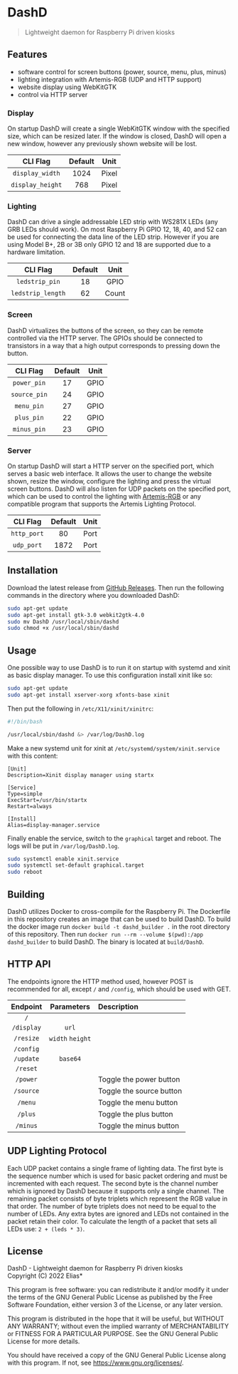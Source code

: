 # DashD
> Lightweight daemon for Raspberry Pi driven kiosks

## Features
  - software control for screen buttons (power, source, menu, plus, minus)
  - lighting integration with Artemis-RGB (UDP and HTTP support)
  - website display using WebKitGTK
  - control via HTTP server

### Display
On startup DashD will create a single WebKitGTK window with the specified size, which can be resized later. If the window is closed, DashD will open a new window, however any previously shown website will be lost.

|     CLI Flag     | Default | Unit  |
| :--------------: | :-----: | :---: |
| `display_width`  |  1024   | Pixel |
| `display_height` |   768   | Pixel |

### Lighting
DashD can drive a single addressable LED strip with WS281X LEDs (any GRB LEDs should work). On most Raspberry Pi GPIO 12, 18, 40, and 52 can be used for connecting the data line of the LED strip. However if you are using Model B+, 2B or 3B only GPIO 12 and 18 are supported due to a hardware limitation.

|     CLI Flag      | Default | Unit  |
| :---------------: | :-----: | :---: |
|  `ledstrip_pin`   |   18    | GPIO  |
| `ledstrip_length` |   62    | Count |

### Screen
DashD virtualizes the buttons of the screen, so they can be remote controlled via the HTTP server. The GPIOs should be connected to transistors in a way that a high output corresponds to pressing down the button.

|   CLI Flag   | Default | Unit  |
| :----------: | :-----: | :---: |
| `power_pin`  |   17    | GPIO  |
| `source_pin` |   24    | GPIO  |
|  `menu_pin`  |   27    | GPIO  |
|  `plus_pin`  |   22    | GPIO  |
| `minus_pin`  |   23    | GPIO  |

### Server
On startup DashD will start a HTTP server on the specified port, which serves a basic web interface. It allows the user to change the website shown, resize the window, configure the lighting and press the virtual screen buttons. DashD will also listen for UDP packets on the specified port, which can be used to control the lighting with [Artemis-RGB](https://github.com/Artemis-RGB/Artemis) or any compatible program that supports the Artemis Lighting Protocol.

|  CLI Flag   | Default | Unit  |
| :---------: | :-----: | :---: |
| `http_port` |   80    | Port  |
| `udp_port`  |  1872   | Port  |


## Installation
Download the latest release from [GitHub Releases](https://github.com/EliasStar/DashD/releases/latest). Then run the following commands in the directory where you downloaded DashD:
``` sh
sudo apt-get update
sudo apt-get install gtk-3.0 webkit2gtk-4.0
sudo mv DashD /usr/local/sbin/dashd
sudo chmod +x /usr/local/sbin/dashd
```


## Usage
One possible way to use DashD is to run it on startup with systemd and xinit as basic display manager. To use this configuration install xinit like so:
``` sh
sudo apt-get update
sudo apt-get install xserver-xorg xfonts-base xinit
```

Then put the following in `/etc/X11/xinit/xinitrc`:
``` sh
#!/bin/bash

/usr/local/sbin/dashd &> /var/log/DashD.log
```

Make a new systemd unit for xinit at `/etc/systemd/system/xinit.service` with this content:
``` systemd-unit
[Unit]
Description=Xinit display manager using startx

[Service]
Type=simple
ExecStart=/usr/bin/startx
Restart=always

[Install]
Alias=display-manager.service
```

Finally enable the service, switch to the `graphical` target and reboot. The logs will be put in `/var/log/DashD.log`.
``` sh
sudo systemctl enable xinit.service
sudo systemctl set-default graphical.target
sudo reboot
```

## Building
DashD utilizes Docker to cross-compile for the Raspberry Pi. The Dockerfile in this repository creates an image that can be used to build DashD.
To build the docker image run `docker build -t dashd_builder .` in the root directory of this repository. Then run `docker run --rm --volume $(pwd):/app dashd_builder` to build DashD. The binary is located at `build/DashD`.


## HTTP API
The endpoints ignore the HTTP method used, however POST is recommended for all, except `/` and `/config`, which should be used with GET.

|  Endpoint  |    Parameters    | Description              |
| :--------: | :--------------: | :----------------------- |
|    `/`     |                  |                          |
| `/display` |      `url`       |                          |
| `/resize`  | `width` `height` |                          |
| `/config`  |                  |                          |
| `/update`  |     `base64`     |                          |
|  `/reset`  |                  |                          |
|  `/power`  |                  | Toggle the power button  |
| `/source`  |                  | Toggle the source button |
|  `/menu`   |                  | Toggle the menu button   |
|  `/plus`   |                  | Toggle the plus button   |
|  `/minus`  |                  | Toggle the minus button  |


## UDP Lighting Protocol
Each UDP packet contains a single frame of lighting data. The first byte is the sequence number which is used for basic packet ordering and must be incremented with each request. The second byte is the channel number which is ignored by DashD because it supports only a single channel. The remaining packet consists of byte triplets which represent the RGB value in that order. The number of byte triplets does not need to be equal to the number of LEDs. Any extra bytes are ignored and LEDs not contained in the packet retain their color. To calculate the length of a packet that sets all LEDs use: `2 + (leds * 3)`.


## License
DashD - Lightweight daemon for Raspberry Pi driven kiosks <br>
Copyright (C) 2022 Elias*

This program is free software: you can redistribute it and/or modify
it under the terms of the GNU General Public License as published by
the Free Software Foundation, either version 3 of the License, or
any later version.

This program is distributed in the hope that it will be useful,
but WITHOUT ANY WARRANTY; without even the implied warranty of
MERCHANTABILITY or FITNESS FOR A PARTICULAR PURPOSE.  See the
GNU General Public License for more details.

You should have received a copy of the GNU General Public License
along with this program. If not, see <https://www.gnu.org/licenses/>.
